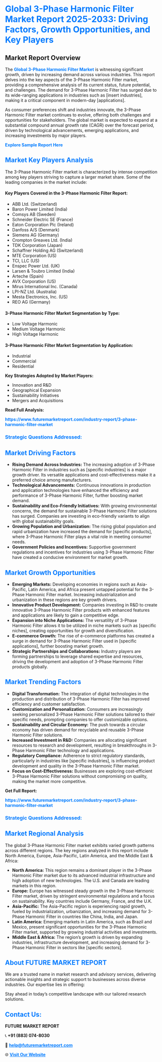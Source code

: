 <h1 style="color: #007BFF;">Global 3-Phase Harmonic Filter Market Report 2025-2033: Driving Factors, Growth Opportunities, and Key Players</h1>

<section id="overview">
<h2>Market Report Overview</h2>
<p>The <a href="https://www.futuremarketreport.com/industry-report/3-phase-harmonic-filter-market" style="color: #007BFF; text-decoration: none;"><strong>Global 3-Phase Harmonic Filter Market</strong></a> is witnessing significant growth, driven by increasing demand across various industries. This report delves into the key aspects of the 3-Phase Harmonic Filter market, providing a comprehensive analysis of its current status, future potential, and challenges. The demand for 3-Phase Harmonic Filter has surged due to its wide-ranging applications in industries such as [insert industries], making it a critical component in modern-day [applications].</p>
<p>As consumer preferences shift and industries innovate, the 3-Phase Harmonic Filter market continues to evolve, offering both challenges and opportunities for stakeholders. The global market is expected to expand at a substantial compound annual growth rate (CAGR) over the forecast period, driven by technological advancements, emerging applications, and increasing investments by major players.</p>
</section>

<section id="overview">
<p><a href="https://www.futuremarketreport.com/request-sample/reportId=53917" style="color: #007BFF; text-decoration: none;"><strong>Explore Sample Report Here</strong></a></p>
</section>

<section id="key-players">
<h2 style="color: #007BFF;">Market Key Players Analysis</h2>
<p>The 3-Phase Harmonic Filter market is characterized by intense competition among key players striving to capture a larger market share. Some of the leading companies in the market include:</p>
<h4>Key Players Covered in the 3-Phase Harmonic Filter Report:</h4>
<ul><li>ABB Ltd. (Switzerland)</li><li>Baron Power Limited (India)</li><li>Comsys AB (Sweden)</li><li>Schneider Electric SE (France)</li><li>Eaton Corporation Plc (Ireland)</li><li>Danfoss A/S (Denmark)</li><li>Siemens AG (Germany)</li><li>Crompton Greaves Ltd. (India)</li><li>TDK Corporation (Japan)</li><li>Schaffner Holding AG (Switzerland)</li><li>MTE Corporation (US)</li><li>TCI, LLC (US)</li><li>Enspec Power Ltd. (UK)</li><li>Larsen &amp; Toubro Limited (India)</li><li>Arteche (Spain)</li><li>AVX Corporation (US)</li><li>Mirus International Inc. (Canada)</li><li>LPI-NZ Ltd. (Australia)</li><li>Mesta Electronics, Inc. (US)</li><li>REO AG (Germany)</li></ul>
<h4>3-Phase Harmonic Filter Market Segmentation by Type:</h4>
<ul><li>Low Voltage Harmonic</li><li>Medium Voltage Harmonic</li><li>High Voltage Harmonic</li></ul>

<h4>3-Phase Harmonic Filter Market Segmentation by Application:</h4>
<ul><li>Industrial</li><li>Commercial</li><li>Residential</li></ul>
<p><strong>Key Strategies Adopted by Market Players:</strong></p>
<ul>
<li>Innovation and R&D</li>
<li>Geographical Expansion</li>
<li>Sustainability Initiatives</li>
<li>Mergers and Acquisitions</li>
</ul>
</section>

<section>
<p><strong>Read Full Analysis: </strong></p><a href="https://www.futuremarketreport.com/industry-report/3-phase-harmonic-filter-market" style="color: #007BFF; text-decoration: none;"><strong>https://www.futuremarketreport.com/industry-report/3-phase-harmonic-filter-market</strong></a>
<h3 style="color: #007BFF;">Strategic Questions Addressed:</h3>
</section>

<section id="driving-factors">
<h2 style="color: #007BFF;">Market Driving Factors</h2>
<ul>
<li><strong>Rising Demand Across Industries:</strong> The increasing adoption of 3-Phase Harmonic Filter in industries such as [specific industries] is a major growth driver. Its versatile applications and cost-effectiveness make it a preferred choice among manufacturers.</li>
<li><strong>Technological Advancements:</strong> Continuous innovations in production and application technologies have enhanced the efficiency and performance of 3-Phase Harmonic Filter, further boosting market demand.</li>
<li><strong>Sustainability and Eco-Friendly Initiatives:</strong> With growing environmental concerns, the demand for sustainable 3-Phase Harmonic Filter solutions has surged. Companies are investing in eco-friendly variants to align with global sustainability goals.</li>
<li><strong>Growing Population and Urbanization:</strong> The rising global population and rapid urbanization have increased the demand for [specific products], where 3-Phase Harmonic Filter plays a vital role in meeting consumer needs.</li>
<li><strong>Government Policies and Incentives:</strong> Supportive government regulations and incentives for industries using 3-Phase Harmonic Filter have created a conducive environment for market growth.</li>
</ul>
</section>

<section id="growth-opportunities">
<h2 style="color: #007BFF;">Market Growth Opportunities</h2>
<ul>
<li><strong>Emerging Markets:</strong> Developing economies in regions such as Asia-Pacific, Latin America, and Africa present untapped potential for the 3-Phase Harmonic Filter market. Increasing industrialization and urbanization in these regions are key growth drivers.</li>
<li><strong>Innovative Product Development:</strong> Companies investing in R&D to create innovative 3-Phase Harmonic Filter products with enhanced features and applications are likely to gain a competitive edge.</li>
<li><strong>Expansion into Niche Applications:</strong> The versatility of 3-Phase Harmonic Filter allows it to be utilized in niche markets such as [specific niches], creating opportunities for growth and diversification.</li>
<li><strong>E-commerce Growth:</strong> The rise of e-commerce platforms has created a surge in demand for 3-Phase Harmonic Filter used in [specific applications], further boosting market growth.</li>
<li><strong>Strategic Partnerships and Collaborations:</strong> Industry players are forming partnerships to leverage shared expertise and resources, driving the development and adoption of 3-Phase Harmonic Filter products globally.</li>
</ul>
</section>

<section id="trending-factors">
<h2 style="color: #007BFF;">Market Trending Factors</h2>
<ul>
<li><strong>Digital Transformation:</strong> The integration of digital technologies in the production and distribution of 3-Phase Harmonic Filter has improved efficiency and customer satisfaction.</li>
<li><strong>Customization and Personalization:</strong> Consumers are increasingly seeking personalized 3-Phase Harmonic Filter solutions tailored to their specific needs, prompting companies to offer customizable options.</li>
<li><strong>Sustainability and Circular Economy:</strong> The push towards a circular economy has driven demand for recyclable and reusable 3-Phase Harmonic Filter solutions.</li>
<li><strong>Increased Investment in R&D:</strong> Companies are allocating significant resources to research and development, resulting in breakthroughs in 3-Phase Harmonic Filter technology and applications.</li>
<li><strong>Regulatory Compliance:</strong> Adherence to strict regulatory standards, particularly in industries like [specific industries], is influencing product development and quality in the 3-Phase Harmonic Filter market.</li>
<li><strong>Focus on Cost-Effectiveness:</strong> Businesses are exploring cost-efficient 3-Phase Harmonic Filter solutions without compromising on quality, making the market more competitive.</li>
</ul>
</section>

<section>
<p><strong>Get Full Report: </strong></p><a href="https://www.futuremarketreport.com/industry-report/3-phase-harmonic-filter-market" style="color: #007BFF; text-decoration: none;"><strong>https://www.futuremarketreport.com/industry-report/3-phase-harmonic-filter-market</strong></a>
<h3 style="color: #007BFF;">Strategic Questions Addressed:</h3>
</section>


<section id="regional-analysis">
<h2 style="color: #007BFF;">Market Regional Analysis</h2>
<p>The global 3-Phase Harmonic Filter market exhibits varied growth patterns across different regions. The key regions analyzed in this report include North America, Europe, Asia-Pacific, Latin America, and the Middle East & Africa:</p>
<ul>
<li><strong>North America:</strong> This region remains a dominant player in the 3-Phase Harmonic Filter market due to its advanced industrial infrastructure and high adoption of new technologies. The U.S. and Canada are leading markets in this region.</li>
<li><strong>Europe:</strong> Europe has witnessed steady growth in the 3-Phase Harmonic Filter market, driven by stringent environmental regulations and a focus on sustainability. Key countries include Germany, France, and the U.K.</li>
<li><strong>Asia-Pacific:</strong> The Asia-Pacific region is experiencing rapid growth, fueled by industrialization, urbanization, and increasing demand for 3-Phase Harmonic Filter in countries like China, India, and Japan.</li>
<li><strong>Latin America:</strong> Emerging markets in Latin America, such as Brazil and Mexico, present significant opportunities for the 3-Phase Harmonic Filter market, supported by growing industrial activities and investments.</li>
<li><strong>Middle East & Africa:</strong> The region’s growth is driven by expanding industries, infrastructure development, and increasing demand for 3-Phase Harmonic Filter in sectors like [specific sectors].</li>
</ul>
</section>

<footer>
<h2 style="color: #007BFF;">About FUTURE MARKET REPORT</h2>
<p>We are a trusted name in market research and advisory services, delivering actionable insights and strategic support to businesses across diverse industries. Our expertise lies in offering:</p>

<p>Stay ahead in today’s competitive landscape with our tailored research solutions.</p>

<h2 style="color: #007BFF;">Contact Us:</h2>
<p><strong>FUTURE MARKET REPORT</strong></p>
<p>📞 <strong>+91 (883) 074-8030</strong></p>
<p>📧 <strong><a href="mailto:help@futuremarketreport.com" style="color: #007BFF;">help@futuremarketreport.com</a></strong></p>
<p>🌐 <strong><a href="https://www.futuremarketreport.com/" style="color: #007BFF;">Visit Our Website</a></strong></p>
</footer>
